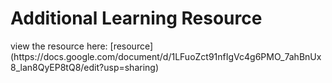 <h1>Additional Learning Resource</h1>
<p>view the resource here: [resource](https://docs.google.com/document/d/1LFuoZct91nfIgVc4g6PMO_7ahBnUx8_lan8QyEP8tQ8/edit?usp=sharing)</p>
